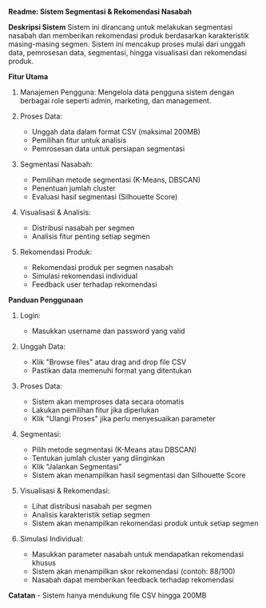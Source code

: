 **Readme: Sistem Segmentasi & Rekomendasi Nasabah**

**Deskripsi Sistem**
Sistem ini dirancang untuk melakukan segmentasi nasabah dan memberikan rekomendasi produk berdasarkan karakteristik masing-masing segmen. Sistem ini mencakup proses mulai dari unggah data, pemrosesan data, segmentasi, hingga visualisasi dan rekomendasi produk.

**Fitur Utama**
1. Manajemen Pengguna: Mengelola data pengguna sistem dengan berbagai role seperti admin, marketing, dan management.

2. Proses Data:
      - Unggah data dalam format CSV (maksimal 200MB)
      - Pemilihan fitur untuk analisis
      - Pemrosesan data untuk persiapan segmentasi

3. Segmentasi Nasabah:
      - Pemilihan metode segmentasi (K-Means, DBSCAN)
      - Penentuan jumlah cluster
      - Evaluasi hasil segmentasi (Silhouette Score)
4. Visualisasi & Analisis:
      - Distribusi nasabah per segmen
      - Analisis fitur penting setiap segmen
5. Rekomendasi Produk:
      - Rekomendasi produk per segmen nasabah
      - Simulasi rekomendasi individual
      - Feedback user terhadap rekomendasi
  
**Panduan Penggunaan**
1. Login:
      - Masukkan username dan password yang valid

2. Unggah Data:
      - Klik "Browse files" atau drag and drop file CSV
      - Pastikan data memenuhi format yang ditentukan

3. Proses Data:
      - Sistem akan memproses data secara otomatis
      - Lakukan pemilihan fitur jika diperlukan
      - Klik "Ulangi Proses" jika perlu menyesuaikan parameter

4. Segmentasi:
      - Pilih metode segmentasi (K-Means atau DBSCAN)
      - Tentukan jumlah cluster yang diinginkan
      - Klik "Jalankan Segmentasi"
      - Sistem akan menampilkan hasil segmentasi dan Silhouette Score

5. Visualisasi & Rekomendasi:
      - Lihat distribusi nasabah per segmen
      - Analisis karakteristik setiap segmen
      - Sistem akan menampilkan rekomendasi produk untuk setiap segmen

6. Simulasi Individual:
      - Masukkan parameter nasabah untuk mendapatkan rekomendasi khusus
      - Sistem akan menampilkan skor rekomendasi (contoh: 88/100)
      - Nasabah dapat memberikan feedback terhadap rekomendasi
  
**Catatan**
      - Sistem hanya mendukung file CSV hingga 200MB
